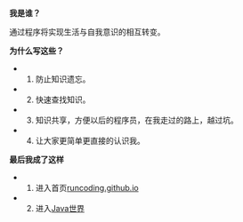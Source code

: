 
**我是谁？**
 
  通过程序将实现生活与自我意识的相互转变。
  
**为什么写这些？**

- 1. 防止知识遗忘。
- 2. 快速查找知识。
- 3. 知识共享，方便以后的程序员，在我走过的路上，越过坑。
- 4. 让大家更简单更直接的认识我。 

**最后我成了这样**

- 1. 进入首页<a href='https://runcoding.github.io'>runcoding.github.io</a>
- 2. 进入<a href='https://runcoding.github.io/learn-java/wiki/index.html'>Java世界</a>